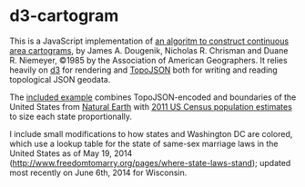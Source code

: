 # d3-cartogram

This is a JavaScript implementation of [an algoritm to construct continuous area cartograms](http://chrisman.scg.ulaval.ca/G360/dougenik.pdf), by James A. Dougenik, Nicholas R. Chrisman and Duane R. Niemeyer, ©1985 by the Association of American Geographers. It relies heavily on [d3](http://github.com/mbostock/d3) for rendering and [TopoJSON](http://github.com/mbostock/topojson) both for writing and reading topological JSON geodata.

The [included example](http://alexpreynolds.github.io/d3-cartogram/?segmentized#popest/2011) combines TopoJSON-encoded and boundaries of the United States from [Natural Earth](http://www.naturalearthdata.com/downloads/110m-cultural-vectors/) with [2011 US Census population estimates](http://www.census.gov/popest/data/state/totals/2011/) to size each state proportionally.

I include small modifications to how states and Washington DC are colored, which use a lookup table for the state of same-sex marriage laws in the United States as of May 19, 2014 (http://www.freedomtomarry.org/pages/where-state-laws-stand); updated most recently on June 6th, 2014 for Wisconsin.
